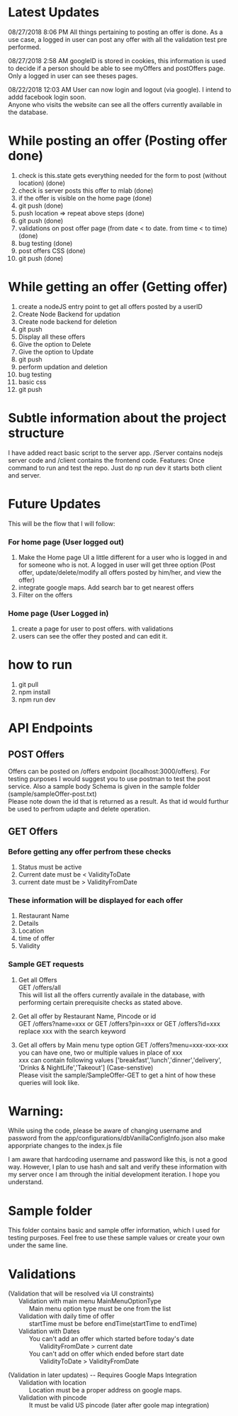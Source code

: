 # Latest Updates
08/27/2018
8:06 PM
All things pertaining to posting an offer is done. As a use case, a logged in user can post any offer with all the validation test pre performed.

08/27/2018
2:58 AM
googleID is stored in cookies, this information is used to decide if a person should be able to see myOffers and postOffers page. Only a logged in user can see theses pages.

08/22/2018
12:03 AM
User can now login and logout (via google). I intend to addd facebook login soon.  
Anyone who visits the website can see all the offers currently available in the database.

# While posting an offer (Posting offer done)
1. check is this.state gets everything needed for the form to post (without location) (done)
2. check is server posts this offer to mlab (done)
3. if the offer is visible on the home page (done)
4. git push (done)
5. push location => repeat above steps (done)
6. git push (done)
7. validations on post offer page (from date < to date. from time < to time) (done)
8. bug testing (done)
9. post offers CSS (done)
10. git push (done)

# While getting an offer (Getting offer)
1. create a nodeJS entry point to get all offers posted by a userID
2. Create Node Backend for updation
3. Create node backend for deletion
4. git push
5. Display all these offers
6. Give the option to Delete
7. Give the option to Update
8. git push
9. perform updation and deletion
10. bug testing
11. basic css
12. git push

# Subtle information about the project structure
I have added react basic script to the server app. /Server contains nodejs server code and /client contains the frontend code.
Features: Once command to run and test the repo. Just do np run dev it starts both client and server.

# Future Updates
This will be the flow that I will follow:
### For home page (User logged out)
1. Make the Home page UI a little different for a user who is logged in and for someone who is not. A logged in user will get three option (Post offer, update/delete/modify all offers posted by him/her, and view the offer)
2. integrate google maps. Add search bar to get nearest offers
3. Filter on the offers

### Home page (User Logged in)
1. create a page for user to post offers. with validations
2. users can see the offer they posted and can edit it.

# how to run
1. git pull
2. npm install
3. npm run dev

# API Endpoints
## POST Offers 
Offers can be posted on /offers endpoint (localhost:3000/offers). For testing purposes I would suggest you to use postman to test the post service. Also a sample body Schema is given in the sample folder (sample/sampleOffer-post.txt)  
Please note down the id that is returned as a result. As that id would furthur be used to perfrom udapte and delete operation.  

## GET Offers
### Before getting any offer perfrom these checks
1. Status must be active
2. Current date must be < ValidityToDate
3. current date must be > ValidityFromDate
### These information will be displayed for each offer
1. Restaurant Name
2. Details
3. Location
4. time of offer
5. Validity  

### Sample GET requests
1. Get all Offers  
GET /offers/all  
This will list all the offers currently availale in the database, with performing certain prerequisite checks as stated above.  

2. Get all offer by Restaurant Name, Pincode or id  
GET /offers?name=xxx or GET /offers?pin=xxx or GET /offers?id=xxx  
replace xxx with the search keyword

3. Get all offers by Main menu type option
GET /offers?menu=xxx-xxx-xxx  
you can have one, two or multiple values in place of xxx  
xxx can contain following values ['breakfast','lunch','dinner','delivery', 'Drinks & NightLife','Takeout'] (Case-senstive)  
Please visit the sample/SampleOffer-GET to get a hint of how these queries will look like.    

# Warning:
While using the code, please be aware of changing username and password from the app/configurations/dbVanillaConfigInfo.json also make apporpriate changes to the index.js file

I am aware that hardcoding username and password like this, is not a good way. However, I plan to use hash and salt and verify these information with my server once I am through the initial development iteration. I hope you understand.

# Sample folder
This folder contains basic and sample offer information, which I used for testing purposes. Feel free to use these sample values or create your own under the same line.

# Validations
(Validation that will be resolved via UI constraints)  
&nbsp;&nbsp;&nbsp;&nbsp;&nbsp;&nbsp;Validation with main menu  MainMenuOptionType  
&nbsp;&nbsp;&nbsp;&nbsp;&nbsp;&nbsp;&nbsp;&nbsp;&nbsp;&nbsp;&nbsp;&nbsp;Main menu option type must be one from the list  
&nbsp;&nbsp;&nbsp;&nbsp;&nbsp;&nbsp;Validation with daily time of offer  
&nbsp;&nbsp;&nbsp;&nbsp;&nbsp;&nbsp;&nbsp;&nbsp;&nbsp;&nbsp;&nbsp;&nbsp;startTime must be before endTime(startTime to endTime)  
&nbsp;&nbsp;&nbsp;&nbsp;&nbsp;&nbsp;Validation with Dates  
&nbsp;&nbsp;&nbsp;&nbsp;&nbsp;&nbsp;&nbsp;&nbsp;&nbsp;&nbsp;&nbsp;&nbsp;You can't add an offer which started before today's date  
&nbsp;&nbsp;&nbsp;&nbsp;&nbsp;&nbsp;&nbsp;&nbsp;&nbsp;&nbsp;&nbsp;&nbsp;&nbsp;&nbsp;&nbsp;&nbsp;&nbsp;&nbsp;ValidityFromDate > current date  
&nbsp;&nbsp;&nbsp;&nbsp;&nbsp;&nbsp;&nbsp;&nbsp;&nbsp;&nbsp;&nbsp;&nbsp;You can't add on offer which ended before start date  
&nbsp;&nbsp;&nbsp;&nbsp;&nbsp;&nbsp;&nbsp;&nbsp;&nbsp;&nbsp;&nbsp;&nbsp;&nbsp;&nbsp;&nbsp;&nbsp;&nbsp;&nbsp;ValidityToDate > ValidityFromDate  

(Validation in later updates) -- Requires Google Maps Integration  
&nbsp;&nbsp;&nbsp;&nbsp;&nbsp;&nbsp;Validation with location  
&nbsp;&nbsp;&nbsp;&nbsp;&nbsp;&nbsp;&nbsp;&nbsp;&nbsp;&nbsp;&nbsp;&nbsp;Location must be a proper address on google maps.  
&nbsp;&nbsp;&nbsp;&nbsp;&nbsp;&nbsp;Validation with pincode  
&nbsp;&nbsp;&nbsp;&nbsp;&nbsp;&nbsp;&nbsp;&nbsp;&nbsp;&nbsp;&nbsp;&nbsp;It must be valid US pincode (later after goole map integration)  